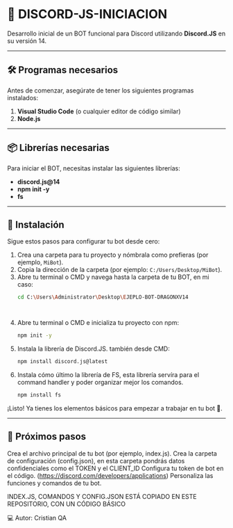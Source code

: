 # 🚀 DISCORD-JS-INICIACION  
Desarrollo inicial de un BOT funcional para Discord utilizando **Discord.JS** en su versión 14.  

---

## 🛠️ Programas necesarios  
Antes de comenzar, asegúrate de tener los siguientes programas instalados:  

1. **Visual Studio Code** (o cualquier editor de código similar)  
2. **Node.js**  

---

## 📦 Librerías necesarias  
Para iniciar el BOT, necesitas instalar las siguientes librerías:  

- **discord.js@14**  
- **npm init -y**
- **fs** 

---

## 📖 Instalación  
Sigue estos pasos para configurar tu bot desde cero:  

1. Crea una carpeta para tu proyecto y nómbrala como prefieras (por ejemplo, `MiBot`).  
2. Copia la dirección de la carpeta (por ejemplo: `C:/Users/Desktop/MiBot`).  
3. Abre tu terminal o CMD y navega hasta la carpeta de tu BOT, en mi caso:  
   ```bash
   cd C:\Users\Administrator\Desktop\EJEPLO-BOT-DRAGONXV14




4. Abre tu terminal o CMD e inicializa tu proyecto con npm:
   ```bash
   npm init -y


5. Instala la librería de Discord.JS. también desde CMD:
   ```bash
   npm install discord.js@latest

6. Instala cómo último la librería de FS, esta librería servíra para el command handler y poder organizar mejor los comandos.
   ```bash
   npm install fs

¡Listo! Ya tienes los elementos básicos para empezar a trabajar en tu bot 🚀.

---


## 🌟 Próximos pasos
Crea el archivo principal de tu bot (por ejemplo, index.js).
Crea la carpeta de configuración (config.json), en esta carpeta pondrás datos confidenciales como el TOKEN y el CLIENT_ID
Configura tu token de bot en el código. (https://discord.com/developers/applications) 
Personaliza las funciones y comandos de tu bot.



INDEX.JS, COMANDOS Y CONFIG.JSON ESTÁ COPIADO EN ESTE REPOSITORIO, CON UN CÓDIGO BÁSICO 

💻 Autor: Cristian QA
